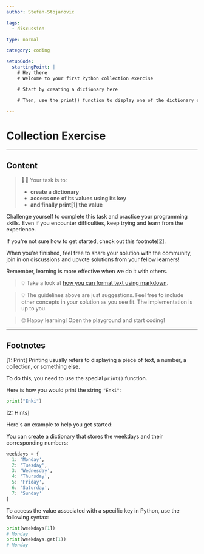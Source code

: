 ```yaml
---
author: Stefan-Stojanovic

tags:
  - discussion

type: normal

category: coding

setupCode:
  startingPoint: |
    # Hey there
    # Welcome to your first Python collection exercise

    # Start by creating a dictionary here

    # Then, use the print() function to display one of the dictionary elements

---
```


# Collection Exercise

---

## Content

> 👩‍💻 Your task is to:
> - **create a dictionary**
> - **access one of its values using its key**
> - **and finally print[1] the value**

Challenge yourself to complete this task and practice your programming skills. Even if you encounter difficulties, keep trying and learn from the experience.

If you're not sure how to get started, check out this footnote[2].

When you're finished, feel free to share your solution with the community, join in on discussions and upvote solutions from your fellow learners!

Remember, learning is more effective when we do it with others.

> 💡 Take a look at [how you can format text using markdown](https://www.enki.com/glossary/general/markdown-formatting).

> 💡 The guidelines above are just suggestions. Feel free to include other concepts in your solution as you see fit. The implementation is up to you.

> 🤓 Happy learning! Open the playground and start coding!

---

## Footnotes

[1: Print]
Printing usually refers to displaying a piece of text, a number, a collection, or something else.

To do this, you need to use the special `print()` function.

Here is how you would print the string `"Enki"`:

```python
print("Enki")
```

[2: Hints]

Here's an example to help you get started:

You can create a dictionary that stores the weekdays and their corresponding numbers:

```python
weekdays = {
  1: 'Monday',
  2: 'Tuesday',
  3: 'Wednesday',
  4: 'Thursday',
  5: 'Friday',
  6: 'Saturday',
  7: 'Sunday'
}
```


To access the value associated with a specific key in Python, use the following syntax:

```python
print(weekdays[1])
# Monday
print(weekdays.get(1))
# Monday
```

